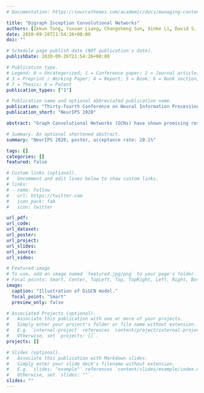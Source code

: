 ```yaml
---
# Documentation: https://sourcethemes.com/academic/docs/managing-content/

title: "Digraph Inception Convolutional Networks"
authors: [Zekun Tong, Yuxuan Liang, Changsheng Sun, Xinke Li, David S. Rosenblum, Andrew Lim]
date: 2020-09-26T21:54:26+08:00
doi: ""

# Schedule page publish date (NOT publication's date).
publishDate: 2020-09-26T21:54:26+08:00

# Publication type.
# Legend: 0 = Uncategorized; 1 = Conference paper; 2 = Journal article;
# 3 = Preprint / Working Paper; 4 = Report; 5 = Book; 6 = Book section;
# 7 = Thesis; 8 = Patent
publication_types: ["1"]

# Publication name and optional abbreviated publication name.
publication: "Thirty-fourth Conference on Neural Information Processing Systems"
publication_short: "NeurIPS 2020"

abstract: "Graph Convolutional Networks (GCNs) have shown promising results in modeling graph-structured data. However, they have difficulty with processing digraphs because of two reasons: 1) transforming directed to undirected graph to guarantee the symmetry of graph Laplacian is not reasonable since it not only misleads message passing scheme to aggregate incorrect weights but also deprives the unique characteristics of digraph structure; 2) due to the fixed receptive field in each layer, GCNs fail to obtain multi-scale features that can boost their performance. In this paper, we theoretically extend spectral-based graph convolution to digraphs and derive a simplified form using personalized PageRank. Specifically, we present the Digraph Inception Convolutional Networks (DiGCN) which utilizes digraph convolution and kth-order proximity to achieve larger receptive fields and learn multi-scale features in digraphs. We empirically show that DiGCN can encode more structural information from digraphs than GCNs and help achieve better performance when generalized to other models. Moreover, experiments on various benchmarks demonstrate its superiority against the state-of-the-art methods."

# Summary. An optional shortened abstract.
summary: "NeurIPS 2020, poster, acceptance rate: 20.1%"

tags: []
categories: []
featured: false

# Custom links (optional).
#   Uncomment and edit lines below to show custom links.
# links:
# - name: Follow
#   url: https://twitter.com
#   icon_pack: fab
#   icon: twitter

url_pdf:
url_code:
url_dataset:
url_poster:
url_project:
url_slides:
url_source:
url_video:

# Featured image
# To use, add an image named `featured.jpg/png` to your page's folder. 
# Focal points: Smart, Center, TopLeft, Top, TopRight, Left, Right, BottomLeft, Bottom, BottomRight.
image:
  caption: "Illustration of DiGCN model."
  focal_point: "Smart"
  preview_only: false

# Associated Projects (optional).
#   Associate this publication with one or more of your projects.
#   Simply enter your project's folder or file name without extension.
#   E.g. `internal-project` references `content/project/internal-project/index.md`.
#   Otherwise, set `projects: []`.
projects: []

# Slides (optional).
#   Associate this publication with Markdown slides.
#   Simply enter your slide deck's filename without extension.
#   E.g. `slides: "example"` references `content/slides/example/index.md`.
#   Otherwise, set `slides: ""`.
slides: ""
---
```

